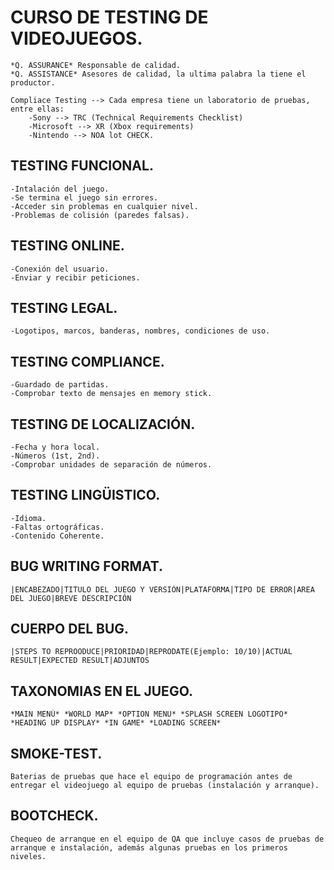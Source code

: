 
# CURSO DE TESTING DE VIDEOJUEGOS.

    *Q. ASSURANCE* Responsable de calidad.
    *Q. ASSISTANCE* Asesores de calidad, la ultima palabra la tiene el productor.

    Compliace Testing --> Cada empresa tiene un laboratorio de pruebas, entre ellas:
        -Sony --> TRC (Technical Requirements Checklist)
        -Microsoft --> XR (Xbox requirements)
        -Nintendo --> NOA lot CHECK.

## TESTING FUNCIONAL.

    -Intalación del juego.
    -Se termina el juego sin errores.
    -Acceder sin problemas en cualquier nivel.
    -Problemas de colisión (paredes falsas).

## TESTING ONLINE.

    -Conexión del usuario.
    -Enviar y recibir peticiones.

## TESTING LEGAL.

    -Logotipos, marcos, banderas, nombres, condiciones de uso.

## TESTING COMPLIANCE.

    -Guardado de partidas.
    -Comprobar texto de mensajes en memory stick.

## TESTING DE LOCALIZACIÓN.

    -Fecha y hora local.
    -Números (1st, 2nd).
    -Comprobar unidades de separación de números.

## TESTING LINGÜISTICO.

    -Idioma.
    -Faltas ortográficas.
    -Contenido Coherente.

## BUG WRITING FORMAT.

    |ENCABEZADO|TITULO DEL JUEGO Y VERSIÓN|PLATAFORMA|TIPO DE ERROR|AREA DEL JUEGO|BREVE DESCRIPCIÓN

## CUERPO DEL BUG.

    |STEPS TO REPROODUCE|PRIORIDAD|REPRODATE(Ejemplo: 10/10)|ACTUAL RESULT|EXPECTED RESULT|ADJUNTOS

## TAXONOMIAS EN EL JUEGO.

    *MAIN MENÚ* *WORLD MAP* *OPTION MENU* *SPLASH SCREEN LOGOTIPO* *HEADING UP DISPLAY* *IN GAME* *LOADING SCREEN*

## SMOKE-TEST.

    Baterias de pruebas que hace el equipo de programación antes de entregar el videojuego al equipo de pruebas (instalación y arranque).
    
## BOOTCHECK.

    Chequeo de arranque en el equipo de QA que incluye casos de pruebas de arranque e instalación, además algunas pruebas en los primeros niveles.



